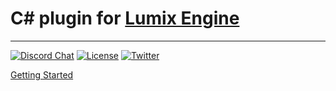 # C# plugin for [Lumix Engine](https://github.com/nem0/lumixengine)
-------

[![Discord Chat](https://img.shields.io/discord/480318777943392266.svg)](https://discord.gg/RgFybs6) 
[![License](http://img.shields.io/:license-mit-blue.svg)](http://doge.mit-license.org)
[![Twitter](https://img.shields.io/twitter/url/http/shields.io.svg?style=social)](https://twitter.com/mikulasflorek)

[Getting Started](https://www.youtube.com/watch?v=ZtiRcqAc2Xs)

